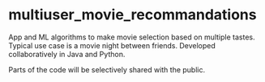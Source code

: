 # multiuser_movie_recommandations
App and ML algorithms to make movie selection based on multiple tastes. Typical use case is a movie night between friends. Developed collaboratively in Java and Python.

Parts of the code will be selectively shared with the public.
